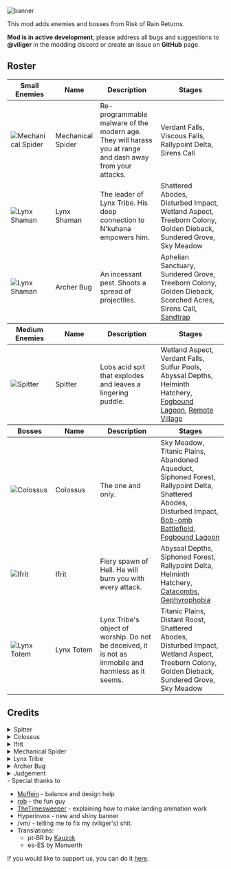 ![banner](https://files.catbox.moe/yzknvl.png)

This mod adds enemies and bosses from Risk of Rain Returns.

**Mod is in active development**, please address all bugs and suggestions to **@viliger** in the modding discord or create an issue on **GitHub** page.

## Roster

<table>
	<thead>
		<tr>
			<th>Small Enemies</th>
			<th>Name</th>
			<th>Description</th>
			<th>Stages</th>
		</tr>
	</thead>
	<tr>
		<td><img src="https://raw.githubusercontent.com/viliger2/RoR2_EnemiesReturns/refs/heads/main/EnemiesReturnsUnity/Assets/Enemies/MechanicalSpider/texMechanicalSpiderEnemyIcon.png" alt="Mechanical Spider"></td>
		<td>Mechanical Spider</td>
		<td>Re-programmable malware of the modern age. They will harass you at range and dash away from your attacks.</td>
		<td>Verdant Falls, Viscous Falls, Rallypoint Delta, Sirens Call</td>
	</tr>
	<tr>
		<td><img src="https://raw.githubusercontent.com/viliger2/RoR2_EnemiesReturns/refs/heads/main/EnemiesReturnsUnity/Assets/Enemies/LynxTribe/Shaman/texLynxShamanIcon.png" alt="Lynx Shaman"></td>
		<td>Lynx Shaman</td>
		<td>The leader of Lynx Tribe. His deep connection to N'kuhana empowers him.</td>
		<td>Shattered Abodes, Disturbed Impact, Wetland Aspect, Treeborn Colony, Golden Dieback, Sundered Grove, Sky Meadow</td>
	</tr>	
	<tr>
		<td><img src="https://raw.githubusercontent.com/viliger2/RoR2_EnemiesReturns/refs/heads/main/EnemiesReturnsUnity/Assets/Enemies/ArcherBug/texArcherBugIcon.png" alt="Lynx Shaman"></td>
		<td>Archer Bug</td>
		<td>An incessant pest. Shoots a spread of projectiles.</td>
		<td>Aphelian Sanctuary, Sundered Grove, Treeborn Colony, Golden Dieback, Scorched Acres, Sirens Call, <a href="https://thunderstore.io/package/winterwonderland/SnowtimeStages/">Sandtrap</a></td>
	</tr>	
	<thead>
		<tr>
			<th>Medium Enemies</th>
			<th>Name</th>
			<th>Description</th>
			<th>Stages</th>
		</tr>
	</thead>
	<tr>
		<td><img src="https://raw.githubusercontent.com/viliger2/RoR2_EnemiesReturns/main/EnemiesReturnsUnity/Assets/Enemies/Spitter/texSpitterIcon.png" alt="Spitter"></td>
		<td>Spitter</td>
		<td>Lobs acid spit that  explodes and leaves a lingering puddle.</td>
		<td>Wetland Aspect, Verdant Falls, Sulfur Pools, Abyssal Depths, Helminth Hatchery, <a href="https://thunderstore.io/package/JaceDaDorito/FogboundLagoon/">Fogbound Lagoon</a>, <a href="https://thunderstore.io/package/viliger/RemoteVillage/">Remote Village</a></td>
	</tr>
	<thead>
		<tr>
			<th>Bosses</th>
			<th>Name</th>
			<th>Description</th>
			<th>Stages</th>
		</tr>
	</thead>
	<tr>
		<td><img src="https://raw.githubusercontent.com/viliger2/RoR2_EnemiesReturns/main/EnemiesReturnsUnity/Assets/Enemies/Colossus/texColossusIcon.png" alt="Colossus"></td>
		<td>Colossus</td>
		<td>The one and only.</td>
		<td>Sky Meadow, Titanic Plains, Abandoned Aqueduct, Siphoned Forest, Rallypoint Delta, Shattered Abodes, Disturbed Impact, <a href="https://thunderstore.io/package/viliger/BobombBattlefield/">Bob-omb Battlefield</a>, <a href="https://thunderstore.io/package/JaceDaDorito/FogboundLagoon/">Fogbound Lagoon</a></td>
	</tr>
	<tr>
		<td><img src="https://raw.githubusercontent.com/viliger2/RoR2_EnemiesReturns/refs/heads/main/EnemiesReturnsUnity/Assets/Enemies/Ifrit/texIconIfritBody.png" alt="Ifrit"></td>
		<td>Ifrit</td>
		<td>Fiery spawn of Hell. He will burn you with every attack.</td>
		<td>Abyssal Depths, Siphoned Forest, Rallypoint Delta, Helminth Hatchery, <a href="https://thunderstore.io/package/viliger/Catacombs/">Catacombs</a>, <a href="https://thunderstore.io/package/winterwonderland/SnowtimeStages/">Gephyrophobia</a></td>
	</tr>
	<tr>
		<td><img src="https://raw.githubusercontent.com/viliger2/RoR2_EnemiesReturns/refs/heads/main/EnemiesReturnsUnity/Assets/Enemies/LynxTribe/Totem/texLynxTotemIcon.png" alt="Lynx Totem"></td>
		<td>Lynx Totem</td>
		<td>Lynx Tribe's object of worship. Do not be deceived, it is not as immobile and harmless as it seems.</td>
		<td>Titanic Plains, Distant Roost, Shattered Abodes, Disturbed Impact, Wetland Aspect, Treeborn Colony, Golden Dieback, Sundered Grove, Sky Meadow</td>
	</tr>		
</table>

## Credits
<details>
<summary>Spitter</summary>

* Model by Jinazler
* Rigging and animation by Sentinel 
* Code by [viliger](https://thunderstore.io/package/viliger/)
* Additional animations and sounds by [rob](https://thunderstore.io/package/rob_gaming/)
* Model fixes by [FORCED_REASSEMBLY](https://thunderstore.io/package/Forced_Reassembly/)
* Majority of sounds come from RoR and RoRR
</details>

<details>
<summary>Colossus</summary>

* Model by Jinazler
* Rigging and animation by Sentinel 
* Code by [viliger](https://thunderstore.io/package/viliger/)
* Help with AI pathfinding by [DestroyedClone](https://thunderstore.io/package/DestroyedClone/)
* Additional sound design by [rob](https://thunderstore.io/package/rob_gaming/)
* Item pick model and texturing by [FORCED_REASSEMBLY](https://thunderstore.io/package/Forced_Reassembly/)
* Majority of sounds come from RoR, RoRR and WoW
* Laser charge sound - https://pixabay.com/sound-effects/charged-laser-7125/
* Woosh sound - https://pixabay.com/sound-effects/long-whoosh-194554/
</details>
<details>
<summary>Ifrit</summary>

* Model by Jinazler
* Rigging and animation by Sentinel 
* Code by [viliger](https://thunderstore.io/package/viliger/)
* Ifrit model fixes, item pickup model and texture, pillar model, texture and animations by [FORCED_REASSEMBLY](https://thunderstore.io/package/Forced_Reassembly/)
* Majority of sounds come from RoR, RoRR and WoW
* Super natural explosion - https://pixabay.com/sound-effects/supernatural-explosion-104295/
* Monster breathing - https://pixabay.com/sound-effects/animal-breathing-monster-78392/
* hit sound(video game type) - https://pixabay.com/sound-effects/hit-soundvideo-game-type-230510/
</details>
<details>
<summary>Mechanical Spider</summary>

* Model, rigging and animation by [FORCED_REASSEMBLY](https://thunderstore.io/package/Forced_Reassembly/) 
* Code by [viliger](https://thunderstore.io/package/viliger/)
* Majority of sounds come from Resident Evil 1, RoR and RoRR
* 07024 space laser charging.wav - https://freesound.org/people/Robinhood76/sounds/414293/
* Static Idle Loop Finished - https://pixabay.com/sound-effects/static-idle-loop-finished-40043/
* SciFi Door Opening - https://pixabay.com/sound-effects/scifi-door-opening-36171/
* Sci-Fi Weapon - Mechanism - Robotic Morph Medium Duration - https://pixabay.com/sound-effects/sci-fi-weapon-mechanism-robotic-morph-medium-duration-233840/
* Old Fan With Start Sound - https://pixabay.com/sound-effects/old-fan-with-start-sound-247598/
</details>
<details>
<summary>Lynx Tribe</summary>

* Lynx Tribe models, rigging, texturing, animations (Shaman, Hunter), lore by [FORCED_REASSEMBLY](https://thunderstore.io/package/Forced_Reassembly/) 
* Rigging, animations (Archer, Totem, Hunter, Scout) by Sentinel
* Animations (Scout), code by [viliger](https://thunderstore.io/package/viliger/)
* Item model and texturing by Hyperinvox
* Majority of sounds come from RoRR, WoW and Brutal Orchestra.
* branch breaking forest twig snap crunch.wav - https://freesound.org/people/kyles/sounds/452570/
* Raking leaves - https://pixabay.com/sound-effects/raking-leaves-29055/
* Slide whistle 2 - https://pixabay.com/sound-effects/slide-whistle-2-68084/
* SFX_wood_fall_pile_bunch_stone_floor_01.wav - https://freesound.org/people/EricsSoundschmiede/sounds/669461/
* wood_plank_impact_ground.wav - https://freesound.org/people/marb7e/sounds/653128/
* Battle Dagger Sharpen - https://pixabay.com/sound-effects/battle-dagger-sharpen-71954/
* Knife being sharpened - https://pixabay.com/sound-effects/knife-being-sharpened-99632/
* Hand digging dirt, leaves crunch - https://pixabay.com/sound-effects/hand-digging-dirt-leaves-crunch-32630/
* Digging - https://pixabay.com/sound-effects/digging-6691/
* Falling In Dirt - https://pixabay.com/sound-effects/falling-in-dirt-87202/
</details>
<details>
<summary>Archer Bug</summary>

* Model, texturing, rigging, animations and code by [FORCED_REASSEMBLY](https://thunderstore.io/package/Forced_Reassembly/) 
* Additional code by [viliger](https://thunderstore.io/package/viliger/)
* Jungle variant texturing by Synodii
* Majority of sounds come from RoRR.
</details>
<details>
<summary>Judgement</summary>

* Model, rigging and animations by Sentinel
* Additional modeling and texturing by [FORCED_REASSEMBLY](https://thunderstore.io/package/Forced_Reassembly/) 
* Elite icon by Glad
* Code by [viliger](https://thunderstore.io/package/viliger/)
* Majority of sounds come from Ys 10, RoRR, Starstorm and WoW.
* Lightsaber Hum and Swings 2 - https://freesound.org/people/Sheyvan/sounds/703384/
* armor - https://pixabay.com/sound-effects/armor-6890/
* palming football - https://pixabay.com/sound-effects/palming-football-34928/
* Large Underground Fan - https://pixabay.com/ru/sound-effects/large-underground-fan-303764/
* Debris Slide Sound - https://pixabay.com/ru/sound-effects/debris-slide-sound-196394/
* Boiling Water Sound - https://pixabay.com/ru/sound-effects/boiling-water-sound-62556/
* laser weld - https://pixabay.com/ru/sound-effects/laser-weld-103309/
* Cinematic Impact Boom 04 - https://pixabay.com/ru/sound-effects/cinematic-impact-boom-4-326123/
* Godzilla atomic breath 2014-2019 sound effect - https://www.youtube.com/watch?v=ISqg6CRPsOI
* The Origin - Eviternity II OST (MAP30) - https://www.youtube.com/watch?v=n1C2Qp4GIss
</details>
- Special thanks to 

* [Moffein](https://thunderstore.io/package/Moffein/) - balance and design help
* [rob](https://thunderstore.io/package/rob_gaming/) - the fun guy
* [TheTimesweeper](https://thunderstore.io/package/TheTimesweeper/) - explaining how to make landing animation work
* Hyperinvox - new and shiny banner
* /vm/ - telling me to fix my (viliger's) shit.
* Translations:
	* pt-BR by [Kauzok](https://github.com/Kauzok)
	* es-ES by Manuerth
	
If you would like to support us, you can do it [here](https://www.youtube.com/watch?v=Cx3a0bos8aY).